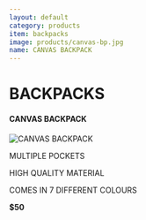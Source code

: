 ```yaml
---
layout: default
category: products
item: backpacks
image: products/canvas-bp.jpg
name: CANVAS BACKPACK
---
```


# BACKPACKS

#### CANVAS BACKPACK

![CANVAS BACKPACK](http://situ0020.github.com/ecommerce-website/images/products/canvas-bp.jpg)

MULTIPLE POCKETS

HIGH QUALITY MATERIAL

COMES IN 7 DIFFERENT COLOURS

**$50**
